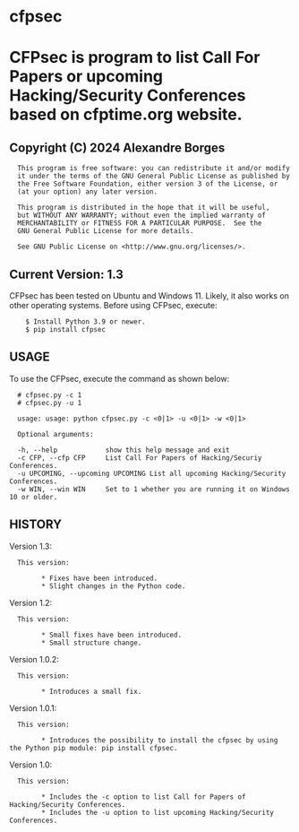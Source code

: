 # cfpsec

# CFPsec is program to list Call For Papers or upcoming Hacking/Security Conferences based on cfptime.org website.

## Copyright (C)  2024 Alexandre Borges <alexandreborges at blackstormsecurity dot com>

      This program is free software: you can redistribute it and/or modify
      it under the terms of the GNU General Public License as published by
      the Free Software Foundation, either version 3 of the License, or
      (at your option) any later version.

      This program is distributed in the hope that it will be useful,
      but WITHOUT ANY WARRANTY; without even the implied warranty of
      MERCHANTABILITY or FITNESS FOR A PARTICULAR PURPOSE.  See the
      GNU General Public License for more details.

      See GNU Public License on <http://www.gnu.org/licenses/>.
      
## Current Version: 1.3
 
 CFPsec has been tested on Ubuntu and Windows 11. Likely, it also works on other 
 operating systems. Before using CFPsec, execute:

        $ Install Python 3.9 or newer.
        $ pip install cfpsec
 
## USAGE

To use the CFPsec, execute the command as shown below:

      # cfpsec.py -c 1 
      # cfpsec.py -u 1 

      usage: usage: python cfpsec.py -c <0|1> -u <0|1> -w <0|1>
      
      Optional arguments:
      
      -h, --help            show this help message and exit
      -c CFP, --cfp CFP     List Call For Papers of Hacking/Securiy Conferences.
      -u UPCOMING, --upcoming UPCOMING List all upcoming Hacking/Security Conferences.
      -w WIN, --win WIN     Set to 1 whether you are running it on Windows 10 or older.
 
## HISTORY

Version 1.3:

      This version:
      
            * Fixes have been introduced. 
            * Slight changes in the Python code. 

Version 1.2:

      This version:
      
            * Small fixes have been introduced. 
            * Small structure change. 

Version 1.0.2:

      This version:
      
            * Introduces a small fix. 

Version 1.0.1:

      This version:
      
            * Introduces the possibility to install the cfpsec by using the Python pip module: pip install cfpsec. 

Version 1.0:

      This version:
      
            * Includes the -c option to list Call for Papers of Hacking/Security Conferences. 
            * Includes the -u option to list upcoming Hacking/Security Conferences.
